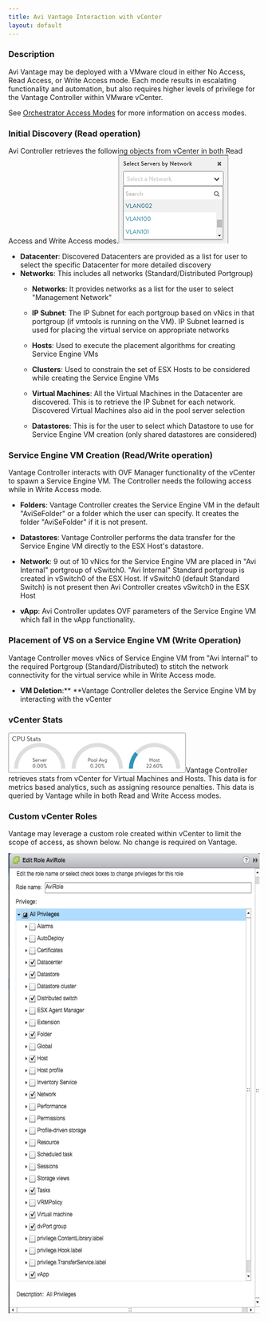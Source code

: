 ```yaml
---
title: Avi Vantage Interaction with vCenter
layout: default
---
```

### Description

Avi Vantage may be deployed with a VMware cloud in either No Access, Read Access, or Write Access mode. Each mode results in escalating functionality and automation, but also requires higher levels of privilege for the Vantage Controller within VMware vCenter.

See <a href="/docs/16.2/orchestrator-access-modes">Orchestrator Access Modes</a> for more information on access modes.

### Initial Discovery (Read operation)

Avi Controller retrieves the following objects from vCenter in both Read Access and Write Access modes.<a href="img/SelectbyNetwork2.png"><img class="size-full wp-image-6518 alignright" src="img/SelectbyNetwork2.png" alt="SelectbyNetwork2" width="220" height="177"></a>

* **Datacenter**: Discovered Datacenters are provided as a list for user to select the specific Datacenter for more detailed discovery
* **Networks**: This includes all networks (Standard/Distributed Portgroup)  
    * **Networks**: It provides networks as a list for the user to select "Management Network"
    * **IP Subnet**: The IP Subnet for each portgroup based on vNics in that portgroup (if vmtools is running on the VM). IP Subnet learned is used for placing the virtual service on appropriate networks

    * **Hosts**: Used to execute the placement algorithms for creating Service Engine VMs
    * **Clusters**: Used to constrain the set of ESX Hosts to be considered while creating the Service Engine VMs
    * **Virtual Machines**: All the Virtual Machines in the Datacenter are discovered. This is to retrieve the IP Subnet for each network. Discovered Virtual Machines also aid in the pool server selection

    * **Datastores**: This is for the user to select which Datastore to use for Service Engine VM creation (only shared datastores are considered) 

### Service Engine VM Creation (Read/Write operation)

Vantage Controller interacts with OVF Manager functionality of the vCenter to spawn a Service Engine VM. The Controller needs the following access while in Write Access mode.

* **Folders**: Vantage Controller creates the Service Engine VM in the default "AviSeFolder" or a folder which the user can specify. It creates the folder "AviSeFolder" if it is not present.

* **Datastores**: Vantage Controller performs the data transfer for the Service Engine VM directly to the ESX Host's datastore.
* **Network**: 9 out of 10 vNics for the Service Engine VM are placed in "Avi Internal" portgroup of vSwitch0. "Avi Internal" Standard portgroup is created in vSwitch0 of the ESX Host. If vSwitch0 (default Standard Switch) is not present then Avi Controller creates vSwitch0 in the ESX Host

* **vApp**: Avi Controller updates OVF parameters of the Service Engine VM which fall in the vApp functionality. 

### Placement of VS on a Service Engine VM (Write Operation)

Vantage Controller moves vNics of Service Engine VM from "Avi Internal" to the required Portgroup (Standard/Distributed) to stitch the network connectivity for the virtual service while in Write Access mode.

* **VM Deletion**:** **Vantage Controller deletes the Service Engine VM by interacting with the vCenter 

### vCenter Stats

<a href="img/ServerMetrics.png"><img class="size-full wp-image-6522 alignright" src="img/ServerMetrics.png" alt="ServerMetrics" width="356" height="80"></a>Vantage Controller retrieves stats from vCenter for Virtual Machines and Hosts. This data is for metrics based analytics, such as assigning resource penalties. This data is queried by Vantage while in both Read and Write Access modes.

### Custom vCenter Roles

Vantage may leverage a custom role created within vCenter to limit the scope of access, as shown below. No change is required on Vantage.

<a href="img/vCenterAviRole.jpg"><img class="alignnone size-full wp-image-6525" src="img/vCenterAviRole.jpg" alt="vCenterAviRole" width="586" height="920"></a>
